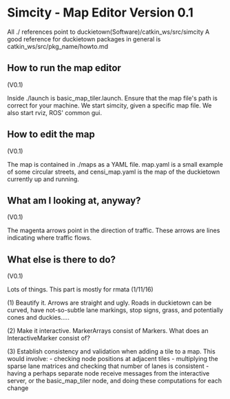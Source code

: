 # Simcity - Map Editor Version 0.1
All ./ references point to duckietown(Software)/catkin_ws/src/simcity
A good reference for duckietown packages in general is catkin_ws/src/pkg_name/howto.md


## How to run the map editor

(V0.1)

Inside ./launch is basic_map_tiler.launch. Ensure that the map file's path is correct for your machine. We start simcity, given a specific map file. We also start rviz, ROS' common gui.


## How to edit the map 

(V0.1)

The map is contained in ./maps as a YAML file. map.yaml is a small example of some circular streets, and censi_map.yaml is the map of the duckietown currently up and running.


## What am I looking at, anyway? 

(V0.1)

The magenta arrows point in the direction of traffic. These arrows are lines indicating where traffic flows.


## What else is there to do?

(V0.1)

Lots of things. This part is mostly for rmata (1/11/16)

(1) Beautify it. Arrows are straight and ugly. Roads in duckietown can be curved, have not-so-subtle lane markings, stop signs, grass, and potentially cones and duckies.....

(2) Make it interactive. MarkerArrays consist of Markers. What does an InteractiveMarker consist of?

(3) Establish consistency and validation when adding a tile to a map. This would involve:
    - checking node positions at adjacent tiles
    - multiplying the sparse lane matrices and checking that number of lanes is consistent
    - having a perhaps separate node receive messages from the interactive server, or the basic_map_tiler node, and doing these computations for each change